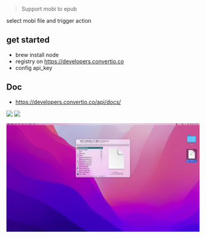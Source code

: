> Support mobi to epub

select mobi file and trigger action

## get started

- brew install node
- registry on https://developers.convertio.co
- config api_key

## Doc
- https://developers.convertio.co/api/docs/


![](https://img.shields.io/badge/version-v0.2-green?style=for-the-badge)
[![](https://img.shields.io/badge/download-click-blue?style=for-the-badge)](./ConvertIO.alfredworkflow)



<!-- more -->

![](./screenshot.gif)
